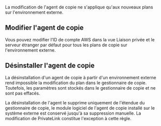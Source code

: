 La modification de l'agent de copie ne s'applique qu'aux nouveaux plans sur l'environnement externe.

Modifier l'agent de copie
-------------------------

Vous pouvez modifier l'ID de compte AWS dans la vue Liaison privée et le serveur étranger par défaut pour tous les plans de copie sur l'environnement externe.

Désinstaller l'agent de copie
-----------------------------

La désinstallation d'un agent de copie à partir d'un environnement externe rend impossible la modification du plan dans le gestionnaire de copie. Toutefois, les paramètres sont stockés dans le gestionnaire de copie et ne sont pas effacés.

La désinstallation de l'agent le supprime uniquement de l'étendue du gestionnaire de copie, le module logiciel de l'agent de copie installé sur le système externe est conservé jusqu'à sa suppression manuelle. La modification de PrivateLink constitue l'exception à cette règle.
